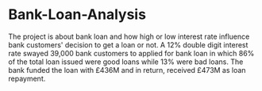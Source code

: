# Bank-Loan-Analysis
The project is about bank loan and how high or low interest rate influence bank customers' decision to get a loan or not. A 12% double digit interest rate swayed 39,000 bank customers to applied for bank loan in which 86% of the total loan issued were good loans while 13% were bad loans. The bank funded the loan with £436M and in return, received £473M as loan repayment. 
